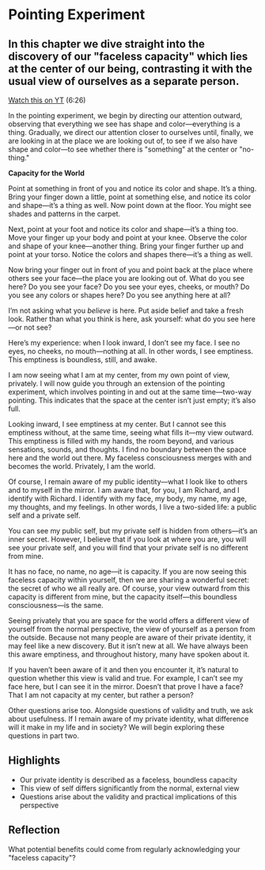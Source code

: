 # Pointing Experiment
## In this chapter we dive straight into the discovery of our "faceless capacity" which lies at the center of our being, contrasting it with the usual view of ourselves as a separate person. 

[Watch this on YT](https://youtu.be/gHfD8ozxXhA?si=MwsT06vrb3CmqoYY) (6:26)

In the pointing experiment, we begin by directing our attention outward, observing that everything we see has shape and color—everything is a thing. Gradually, we direct our attention closer to ourselves until, finally, we are looking in at the place we are looking out of, to see if we also have shape and color—to see whether there is "something" at the center or "no-thing."

**Capacity for the World**

Point at something in front of you and notice its color and shape. It’s a thing. Bring your finger down a little, point at something else, and notice its color and shape—it’s a thing as well. Now point down at the floor. You might see shades and patterns in the carpet.

Next, point at your foot and notice its color and shape—it’s a thing too. Move your finger up your body and point at your knee. Observe the color and shape of your knee—another thing. Bring your finger further up and point at your torso. Notice the colors and shapes there—it’s a thing as well.

Now bring your finger out in front of you and point back at the place where others see your face—the place you are looking out of. What do you see here? Do you see your face? Do you see your eyes, cheeks, or mouth? Do you see any colors or shapes here? Do you see anything here at all?

I’m not asking what you *believe* is here. Put aside belief and take a fresh look. Rather than what you think is here, ask yourself: what do you see here—or not see?

Here’s my experience: when I look inward, I don’t see my face. I see no eyes, no cheeks, no mouth—nothing at all. In other words, I see emptiness. This emptiness is boundless, still, and awake.

I am now seeing what I am at my center, from my own point of view, privately. I will now guide you through an extension of the pointing experiment, which involves pointing in and out at the same time—two-way pointing. This indicates that the space at the center isn’t just empty; it’s also full.

Looking inward, I see emptiness at my center. But I cannot see this emptiness without, at the same time, seeing what fills it—my view outward. This emptiness is filled with my hands, the room beyond, and various sensations, sounds, and thoughts. I find no boundary between the space here and the world out there. My faceless consciousness merges with and becomes the world. Privately, I am the world.

Of course, I remain aware of my public identity—what I look like to others and to myself in the mirror. I am aware that, for you, I am Richard, and I identify with Richard. I identify with my face, my body, my name, my age, my thoughts, and my feelings. In other words, I live a two-sided life: a public self and a private self.

You can see my public self, but my private self is hidden from others—it’s an inner secret. However, I believe that if you look at where you are, you will see your private self, and you will find that your private self is no different from mine.

It has no face, no name, no age—it is capacity. If you are now seeing this faceless capacity within yourself, then we are sharing a wonderful secret: the secret of who we all really are. Of course, your view outward from this capacity is different from mine, but the capacity itself—this boundless consciousness—is the same.

Seeing privately that you are space for the world offers a different view of yourself from the normal perspective, the view of yourself as a person from the outside. Because not many people are aware of their private identity, it may feel like a new discovery. But it isn’t new at all. We have always been this aware emptiness, and throughout history, many have spoken about it.

If you haven’t been aware of it and then you encounter it, it’s natural to question whether this view is valid and true. For example, I can’t see my face here, but I can see it in the mirror. Doesn’t that prove I have a face? That I am not capacity at my center, but rather a person?

Other questions arise too. Alongside questions of validity and truth, we ask about usefulness. If I remain aware of my private identity, what difference will it make in my life and in society? We will begin exploring these questions in part two.

## Highlights
- Our private identity is described as a faceless, boundless capacity
- This view of self differs significantly from the normal, external view
- Questions arise about the validity and practical implications of this perspective

## Reflection
What potential benefits could come from regularly acknowledging your "faceless capacity"?
